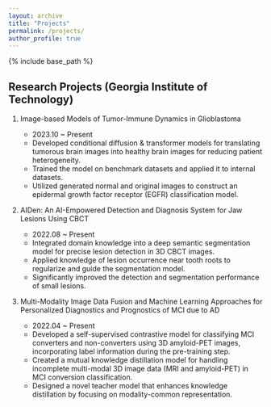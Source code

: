 ```yaml
---
layout: archive
title: "Projects"
permalink: /projects/
author_profile: true
---
```


{% include base_path %}

## Research Projects (Georgia Institute of Technology)
1. Image-based Models of Tumor-Immune Dynamics in Glioblastoma
   - 2023.10 ~ Present
   - Developed conditional diffusion & transformer models for translating tumorous brain images into healthy brain images for reducing patient heterogeneity.
   - Trained the model on benchmark datasets and applied it to internal datasets.
   - Utilized generated normal and original images to construct an epidermal growth factor receptor (EGFR) classification model.

2. AIDen: An AI-Empowered Detection and Diagnosis System for Jaw Lesions Using CBCT
   - 2022.08 ~ Present
   - Integrated domain knowledge into a deep semantic segmentation model for precise lesion detection in 3D CBCT images.
   - Applied knowledge of lesion occurrence near tooth roots to regularize and guide the segmentation model.
   - Significantly improved the detection and segmentation performance of small lesions.

3. Multi-Modality Image Data Fusion and Machine Learning Approaches for Personalized Diagnostics and Prognostics of MCI due to AD
   - 2022.04 ~ Present
   - Developed a self-supervised contrastive model for classifying MCI converters and non-converters using 3D amyloid-PET images, incorporating label information during the pre-training step.
   - Created a mutual knowledge distillation model for handling incomplete multi-modal 3D image data (MRI and amyloid-PET) in MCI conversion classification.
   - Designed a novel teacher model that enhances knowledge distillation by focusing on modality-common representation.
